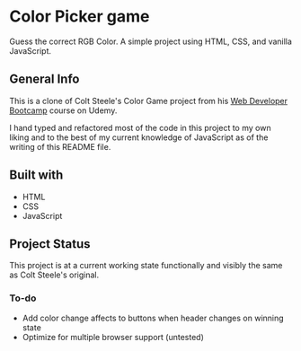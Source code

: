 # Color Picker game

Guess the correct RGB Color. A simple project using HTML, CSS, and vanilla JavaScript.

## General Info

This is a clone of Colt Steele's Color Game project from his [Web Developer Bootcamp](https://www.udemy.com/course/the-web-developer-bootcamp/) course on Udemy.

I hand typed and refactored most of the code in this project to my own liking and to the best of my current knowledge of JavaScript as of the writing of this README file.

## Built with

* HTML
* CSS
* JavaScript

## Project Status

This project is at a current working state functionally and visibly the same as Colt Steele's original.

### To-do

* Add color change affects to buttons when header changes on winning state
* Optimize for multiple browser support (untested)
